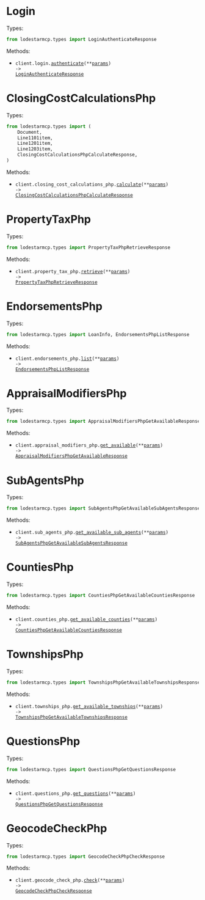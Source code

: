 # Login

Types:

```python
from lodestarmcp.types import LoginAuthenticateResponse
```

Methods:

- <code title="post /Login/login.php">client.login.<a href="./src/lodestarmcp/resources/login.py">authenticate</a>(\*\*<a href="src/lodestarmcp/types/login_authenticate_params.py">params</a>) -> <a href="./src/lodestarmcp/types/login_authenticate_response.py">LoginAuthenticateResponse</a></code>

# ClosingCostCalculationsPhp

Types:

```python
from lodestarmcp.types import (
    Document,
    Line1101item,
    Line1201item,
    Line1203item,
    ClosingCostCalculationsPhpCalculateResponse,
)
```

Methods:

- <code title="post /closing_cost_calculations.php">client.closing_cost_calculations_php.<a href="./src/lodestarmcp/resources/closing_cost_calculations_php.py">calculate</a>(\*\*<a href="src/lodestarmcp/types/closing_cost_calculations_php_calculate_params.py">params</a>) -> <a href="./src/lodestarmcp/types/closing_cost_calculations_php_calculate_response.py">ClosingCostCalculationsPhpCalculateResponse</a></code>

# PropertyTaxPhp

Types:

```python
from lodestarmcp.types import PropertyTaxPhpRetrieveResponse
```

Methods:

- <code title="get /property_tax.php">client.property_tax_php.<a href="./src/lodestarmcp/resources/property_tax_php.py">retrieve</a>(\*\*<a href="src/lodestarmcp/types/property_tax_php_retrieve_params.py">params</a>) -> <a href="./src/lodestarmcp/types/property_tax_php_retrieve_response.py">PropertyTaxPhpRetrieveResponse</a></code>

# EndorsementsPhp

Types:

```python
from lodestarmcp.types import LoanInfo, EndorsementsPhpListResponse
```

Methods:

- <code title="get /endorsements.php">client.endorsements_php.<a href="./src/lodestarmcp/resources/endorsements_php.py">list</a>(\*\*<a href="src/lodestarmcp/types/endorsements_php_list_params.py">params</a>) -> <a href="./src/lodestarmcp/types/endorsements_php_list_response.py">EndorsementsPhpListResponse</a></code>

# AppraisalModifiersPhp

Types:

```python
from lodestarmcp.types import AppraisalModifiersPhpGetAvailableResponse
```

Methods:

- <code title="get /appraisal_modifiers.php">client.appraisal_modifiers_php.<a href="./src/lodestarmcp/resources/appraisal_modifiers_php.py">get_available</a>(\*\*<a href="src/lodestarmcp/types/appraisal_modifiers_php_get_available_params.py">params</a>) -> <a href="./src/lodestarmcp/types/appraisal_modifiers_php_get_available_response.py">AppraisalModifiersPhpGetAvailableResponse</a></code>

# SubAgentsPhp

Types:

```python
from lodestarmcp.types import SubAgentsPhpGetAvailableSubAgentsResponse
```

Methods:

- <code title="get /sub_agents.php">client.sub_agents_php.<a href="./src/lodestarmcp/resources/sub_agents_php.py">get_available_sub_agents</a>(\*\*<a href="src/lodestarmcp/types/sub_agents_php_get_available_sub_agents_params.py">params</a>) -> <a href="./src/lodestarmcp/types/sub_agents_php_get_available_sub_agents_response.py">SubAgentsPhpGetAvailableSubAgentsResponse</a></code>

# CountiesPhp

Types:

```python
from lodestarmcp.types import CountiesPhpGetAvailableCountiesResponse
```

Methods:

- <code title="get /counties.php">client.counties_php.<a href="./src/lodestarmcp/resources/counties_php.py">get_available_counties</a>(\*\*<a href="src/lodestarmcp/types/counties_php_get_available_counties_params.py">params</a>) -> <a href="./src/lodestarmcp/types/counties_php_get_available_counties_response.py">CountiesPhpGetAvailableCountiesResponse</a></code>

# TownshipsPhp

Types:

```python
from lodestarmcp.types import TownshipsPhpGetAvailableTownshipsResponse
```

Methods:

- <code title="get /townships.php">client.townships_php.<a href="./src/lodestarmcp/resources/townships_php.py">get_available_townships</a>(\*\*<a href="src/lodestarmcp/types/townships_php_get_available_townships_params.py">params</a>) -> <a href="./src/lodestarmcp/types/townships_php_get_available_townships_response.py">TownshipsPhpGetAvailableTownshipsResponse</a></code>

# QuestionsPhp

Types:

```python
from lodestarmcp.types import QuestionsPhpGetQuestionsResponse
```

Methods:

- <code title="post /questions.php">client.questions_php.<a href="./src/lodestarmcp/resources/questions_php.py">get_questions</a>(\*\*<a href="src/lodestarmcp/types/questions_php_get_questions_params.py">params</a>) -> <a href="./src/lodestarmcp/types/questions_php_get_questions_response.py">QuestionsPhpGetQuestionsResponse</a></code>

# GeocodeCheckPhp

Types:

```python
from lodestarmcp.types import GeocodeCheckPhpCheckResponse
```

Methods:

- <code title="get /geocode_check.php">client.geocode_check_php.<a href="./src/lodestarmcp/resources/geocode_check_php.py">check</a>(\*\*<a href="src/lodestarmcp/types/geocode_check_php_check_params.py">params</a>) -> <a href="./src/lodestarmcp/types/geocode_check_php_check_response.py">GeocodeCheckPhpCheckResponse</a></code>
